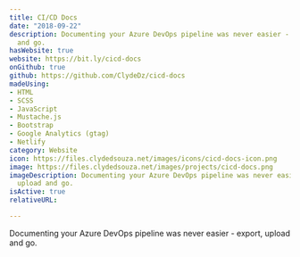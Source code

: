 ```yaml
---
title: CI/CD Docs
date: "2018-09-22"
description: Documenting your Azure DevOps pipeline was never easier - export, upload
  and go.
hasWebsite: true
website: https://bit.ly/cicd-docs
onGithub: true
github: https://github.com/ClydeDz/cicd-docs
madeUsing:
- HTML
- SCSS
- JavaScript
- Mustache.js
- Bootstrap
- Google Analytics (gtag)
- Netlify
category: Website
icon: https://files.clydedsouza.net/images/icons/cicd-docs-icon.png
image: https://files.clydedsouza.net/images/projects/cicd-docs.png
imageDescription: Documenting your Azure DevOps pipeline was never easier - export,
  upload and go.
isActive: true
relativeURL: 

---
```


Documenting your Azure DevOps pipeline was never easier - export, upload and go.

